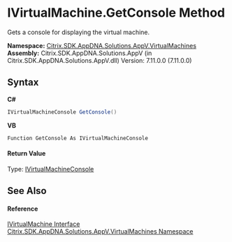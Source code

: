 # IVirtualMachine.GetConsole Method 
 

Gets a console for displaying the virtual machine.

**Namespace:**&nbsp;[Citrix.SDK.AppDNA.Solutions.AppV.VirtualMachines](8e922e14-e318-4969-a8ff-48cbad35adbf.md)<br />**Assembly:**&nbsp;Citrix.SDK.AppDNA.Solutions.AppV (in Citrix.SDK.AppDNA.Solutions.AppV.dll) Version: 7.11.0.0 (7.11.0.0)

## Syntax

**C#**
```csharp
IVirtualMachineConsole GetConsole()
```

**VB**
```vbnet
Function GetConsole As IVirtualMachineConsole
```


#### Return Value
Type: <a href="4fdc490e-2636-998e-b891-e29bcef0eba5">IVirtualMachineConsole</a>

## See Also


#### Reference
<a href="f27dd926-db41-2a28-9d41-aa28518c3362">IVirtualMachine Interface</a><br /><a href="8e922e14-e318-4969-a8ff-48cbad35adbf">Citrix.SDK.AppDNA.Solutions.AppV.VirtualMachines Namespace</a><br />